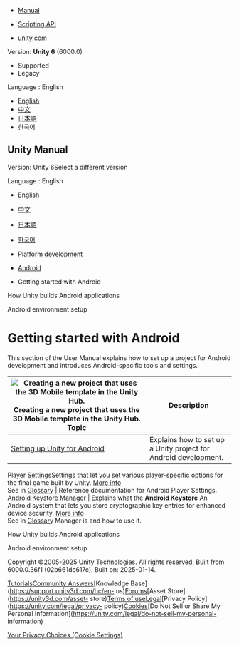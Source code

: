 [](https://docs.unity3d.com)

  * [Manual](../Manual/index.html)
  * [Scripting API](../ScriptReference/index.html)

  * [unity.com](https://unity.com/)

Version: **Unity 6** (6000.0)

  * Supported
  * Legacy

Language : English

  * [English](/Manual/android-getting-started.html)
  * [中文](/cn/current/Manual/android-getting-started.html)
  * [日本語](/ja/current/Manual/android-getting-started.html)
  * [한국어](/kr/current/Manual/android-getting-started.html)

[](https://docs.unity3d.com)

## Unity Manual

Version: Unity 6Select a different version

Language : English

  * [English](/Manual/android-getting-started.html)
  * [中文](/cn/current/Manual/android-getting-started.html)
  * [日本語](/ja/current/Manual/android-getting-started.html)
  * [한국어](/kr/current/Manual/android-getting-started.html)

  * [Platform development ](PlatformSpecific.html)
  * [Android](android.html)
  * Getting started with Android

[](how-unity-builds-android-applications.html)

How Unity builds Android applications

[](android-sdksetup.html)

Android environment setup

# Getting started with Android

This section of the User Manual explains how to set up a project for Android
development and introduces Android-specific tools and settings.

![Creating a new project that uses the 3D Mobile template in the Unity Hub.](../uploads/Main/android-3d-template.png) Creating a new project that uses the 3D Mobile template in the Unity Hub. **Topic** | **Description**  
---|---  
[Setting up Unity for Android](android-sdksetup.html) | Explains how to set up a Unity project for Android development.  
[Player Settings](class-PlayerSettingsAndroid.html)Settings that let you set
various player-specific options for the final game built by Unity. [More
info](class-PlayerSettings.html)  
See in [Glossary](Glossary.html#PlayerSettings) | Reference documentation for Android Player Settings.  
[Android Keystore Manager](android-keystore-manager.html) | Explains what the **Android Keystore** An Android system that lets you store cryptographic key entries for enhanced device security. [More info](class-PlayerSettingsAndroid.html#projectkeystore)  
See in [Glossary](Glossary.html#AndroidKeystore) Manager is and how to use it.  
  
[](how-unity-builds-android-applications.html)

How Unity builds Android applications

[](android-sdksetup.html)

Android environment setup

Copyright ©2005-2025 Unity Technologies. All rights reserved. Built from
6000.0.36f1 (02b661dc617c). Built on: 2025-01-14.

[Tutorials](https://learn.unity.com/)[Community
Answers](https://answers.unity3d.com)[Knowledge
Base](https://support.unity3d.com/hc/en-
us)[Forums](https://forum.unity3d.com)[Asset Store](https://unity3d.com/asset-
store)[Terms of
use](https://docs.unity3d.com/Manual/TermsOfUse.html)[Legal](https://unity.com/legal)[Privacy
Policy](https://unity.com/legal/privacy-
policy)[Cookies](https://unity.com/legal/cookie-policy)[Do Not Sell or Share
My Personal Information](https://unity.com/legal/do-not-sell-my-personal-
information)

[Your Privacy Choices (Cookie Settings)](javascript:void\(0\);)

